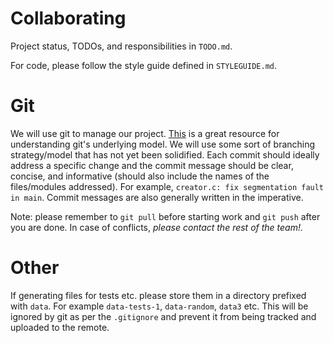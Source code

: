 # Collaborating

Project status, TODOs, and responsibilities in `TODO.md`.

For code, please follow the style guide defined in `STYLEGUIDE.md`.

# Git

We will use git to manage our project. [This][1] is a great resource for
understanding git's underlying model. We will use some sort of branching
strategy/model that has not yet been solidified. Each commit should ideally
address a specific change and the commit message should be clear, concise, and
informative (should also include the names of the files/modules addressed). For
example, `creator.c: fix segmentation fault in main`. Commit messages are also
generally written in the imperative.

Note: please remember to `git pull` before starting work and `git push` after
you are done. In case of conflicts, *please contact the rest of the team!.*

# Other

If generating files for tests etc. please store them in a directory prefixed
with `data`. For example `data-tests-1`, `data-random`, `data3` etc. This will
be ignored by git as per the `.gitignore` and prevent it from being tracked and
uploaded to the remote.

[1]: https://missing.csail.mit.edu/2020/version-control/

